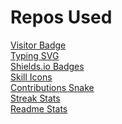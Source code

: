 # Repos Used
[Visitor Badge](https://github.com/hehuapei/visitor-badge)\
[Typing SVG](https://github.com/DenverCoder1/readme-typing-svg)\
[Shields.io Badges](https://github.com/alexandresanlim/Badges4-README.md-Profile)\
[Skill Icons](https://github.com/tandpfun/skill-icons)\
[Contributions Snake](https://github.com/Platane/snk)\
[Streak Stats](https://github.com/DenverCoder1/github-readme-streak-stats)\
[Readme Stats](https://github.com/anuraghazra/github-readme-stats)
